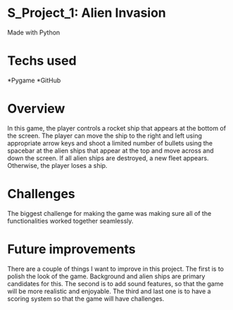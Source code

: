 # S_Project_1: Alien Invasion
Made with Python

# Techs used
*Pygame
*GitHub

# Overview
In this game, the player controls a rocket ship that appears at the bottom of the screen. The player can move the ship to the right and left using appropriate arrow keys and shoot a limited number of bullets using the spacebar at the alien ships that appear at the top and move across and down the screen. If all alien ships are destroyed, a new fleet appears. Otherwise, the player loses a ship.  

# Challenges
The biggest challenge for making the game was making sure all of the functionalities worked together seamlessly. 

# Future improvements
There are a couple of things I want to improve in this project. The first is to polish the look of the game. Background and alien ships are primary candidates for this. The second is to add sound features, so that the game will be more realistic and enjoyable. The third and last one is to have a scoring system so that the game will have challenges.   
